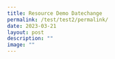 ```yaml
---
title: Resource Demo Datechange
permalink: /test/test2/permalink/
date: 2023-03-21
layout: post
description: ""
image: ""
---
```

